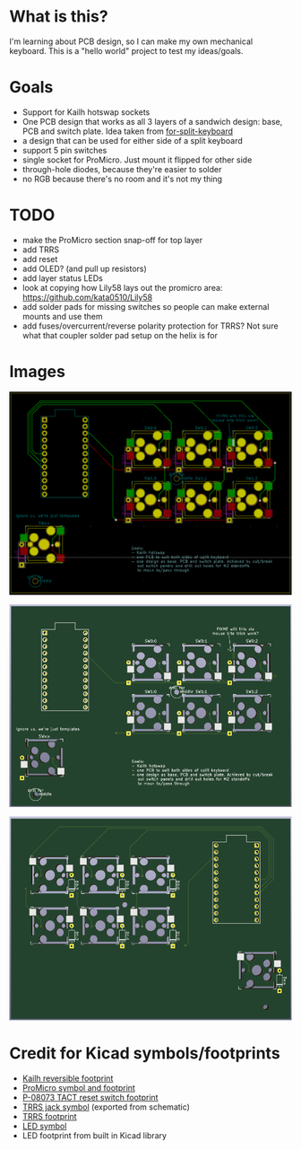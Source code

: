 # What is this?
I'm learning about PCB design, so I can make my own mechanical keyboard. This
is a "hello world" project to test my ideas/goals.

# Goals
- Support for Kailh hotswap sockets
- One PCB design that works as all 3 layers of a sandwich design: base, PCB and
    switch plate. Idea taken from [for-split-keyboard](https://github.com/peej/for-split-keyboard)
- a design that can be used for either side of a split keyboard
- support 5 pin switches
- single socket for ProMicro. Just mount it flipped for other side
- through-hole diodes, because they're easier to solder
- no RGB because there's no room and it's not my thing

# TODO
- make the ProMicro section snap-off for top layer
- add TRRS
- add reset
- add OLED? (and pull up resistors)
- add layer status LEDs
- look at copying how Lily58 lays out the promicro area: https://github.com/kata0510/Lily58
- add solder pads for missing switches so people can make external mounts and
    use them
- add fuses/overcurrent/reverse polarity protection for TRRS? Not sure what
    that coupler solder pad setup on the helix is for

# Images
![pcb design](./image/pcb-design.png)


![pcb front render](./image/pcb-front-render.png)


![pcb back render](./image/pcb-back-render.png)

# Credit for Kicad symbols/footprints
- [Kailh reversible footprint](https://github.com/daprice/keyswitches.pretty/blob/master/Kailh_socket_reversible.kicad_mod)
- [ProMicro symbol and footprint](https://github.com/Biacco42/ProMicroKiCad)
- [P-08073 TACT reset switch footprint](https://github.com/kata0510/minisplit/tree/master/minisplit-footprint.pretty)
- [TRRS jack symbol](https://github.com/MakotoKurauchi/helix/tree/master/PCB/beta) (exported from schematic)
- [TRRS footprint](https://github.com/keebio/Keebio-Parts.pretty/blob/master/TRRS-PJ-320A-dual.kicad_mod)
- [LED symbol](https://github.com/tmk/kicad_lib_tmk)
- LED footprint from built in Kicad library

